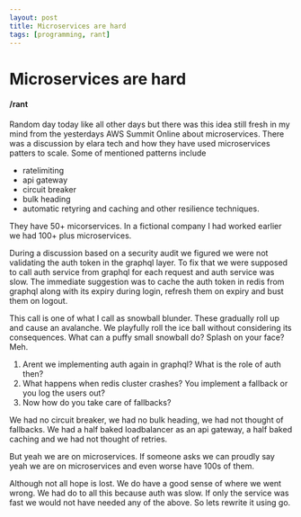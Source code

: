 ```yaml
---
layout: post
title: Microservices are hard
tags: [programming, rant]
---
```


Microservices are hard
======================

#### /rant

Random day today like all other days but there was this idea still fresh in my mind from the yesterdays AWS Summit Online about microservices.
There was a discussion by elara tech and how they have used microservices patters to scale. Some of mentioned patterns include
* ratelimiting
* api gateway
* circuit breaker
* bulk heading
* automatic retyring and caching 
and other resilience techniques.

They have 50+ micorservices. In a fictional company I had worked earlier we had 100+ plus microservices.

During a discussion based on a security audit we figured we were not validating the auth token in the graphql layer.
To fix that we were supposed to call auth service from graphql for each request and auth service was slow.
The immediate suggestion was to cache the auth token in redis from graphql along with its expiry during login, refresh them on expiry and bust them on logout.

This call is one of what I call as snowball blunder. These gradually roll up and cause an avalanche. We playfully roll the ice ball without considering its consequences. What can a puffy small snowball do? Splash on your face? Meh.


1. Arent we implementing auth again in graphql? What is the role of auth then?
2. What happens when redis cluster crashes? You implement a fallback or you log the users out?
3. Now how do you take care of fallbacks?

We had no circuit breaker, we had no bulk heading, we had not thought of fallbacks.
We had a half baked loadbalancer as an api gateway, a half baked caching and we had not thought of retries.

But yeah we are on microservices. If someone asks we can proudly say yeah we are on microservices and even worse have 100s of them.

Although not all hope is lost. We do have a good sense of where we went wrong. We had do to all this because auth was slow.
If only the service was fast we would not have needed any of the above. So lets rewrite it using go.